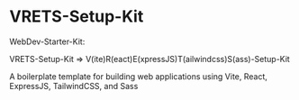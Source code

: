 # VRETS-Setup-Kit

WebDev-Starter-Kit:

VRETS-Setup-Kit => V(ite)R(eact)E(xpressJS)T(ailwindcss)S(ass)-Setup-Kit

A boilerplate template for building web applications using Vite, React, ExpressJS, TailwindCSS, and Sass
